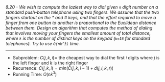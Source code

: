 *8.20 - We wish to compute the laziest way to dial given `n` digit number on a standard push-button telephone using two fingers. We assume that the two fingers startout on the * and # keys, and that the effort required to move a finger from one button to another is proportional to the Euclidean distance between them. Design an algorithm that computes the method of dialing that involves moving your fingers the smallest amount of total distance, where `k` is the number of distinct keys on the keypad (`k=16` for standard telephones). Try to use `O(nk^3)` time.*
***
- Subproblem: $C(j,k,i)=$ the cheapest way to dial the first $i$ digits where $j$ is the left finger and $k$ is the right finger
- Recurrence: $C(j,k,i)=min(C(j,k,i-1)+d(j,l,k,r))$
- Running Time: $O(nk^3)$
